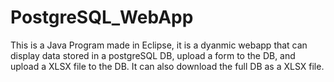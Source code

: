 # PostgreSQL_WebApp
This is a Java Program made in Eclipse, it is a dyanmic webapp that can display data stored in a postgreSQL DB, upload a form to the DB, and upload a XLSX file to the DB. It can also download the full DB as a XLSX file.
